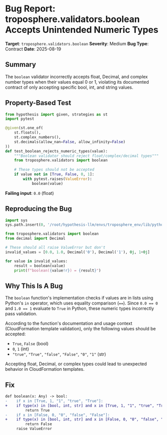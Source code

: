 # Bug Report: troposphere.validators.boolean Accepts Unintended Numeric Types

**Target**: `troposphere.validators.boolean`
**Severity**: Medium
**Bug Type**: Contract
**Date**: 2025-08-19

## Summary

The `boolean` validator incorrectly accepts float, Decimal, and complex number types when their values equal 0 or 1, violating its documented contract of only accepting specific bool, int, and string values.

## Property-Based Test

```python
from hypothesis import given, strategies as st
import pytest

@given(st.one_of(
    st.floats(),
    st.complex_numbers(),
    st.decimals(allow_nan=False, allow_infinity=False)
))
def test_boolean_rejects_numeric_types(value):
    """Boolean validator should reject float/complex/decimal types"""
    from troposphere.validators import boolean
    
    # These types should not be accepted
    if value not in [True, False, 0, 1]:
        with pytest.raises(ValueError):
            boolean(value)
```

**Failing input**: `0.0` (float)

## Reproducing the Bug

```python
import sys
sys.path.insert(0, '/root/hypothesis-llm/envs/troposphere_env/lib/python3.13/site-packages')

from troposphere.validators import boolean
from decimal import Decimal

# These should all raise ValueError but don't
invalid_values = [0.0, 1.0, Decimal('0'), Decimal('1'), 0j, 1+0j]

for value in invalid_values:
    result = boolean(value)
    print(f"boolean({value!r}) = {result}")
```

## Why This Is A Bug

The `boolean` function's implementation checks if values are in lists using Python's `in` operator, which uses equality comparison (`==`). Since `0.0 == 0` and `1.0 == 1` evaluate to `True` in Python, these numeric types incorrectly pass validation.

According to the function's documentation and usage context (CloudFormation template validation), only the following values should be accepted:
- `True`, `False` (bool)
- `0`, `1` (int)
- `"true"`, `"True"`, `"false"`, `"False"`, `"0"`, `"1"` (str)

Accepting float, Decimal, or complex types could lead to unexpected behavior in CloudFormation templates.

## Fix

```diff
def boolean(x: Any) -> bool:
-    if x in [True, 1, "1", "true", "True"]:
+    if type(x) in [bool, int, str] and x in [True, 1, "1", "true", "True"]:
         return True
-    if x in [False, 0, "0", "false", "False"]:
+    if type(x) in [bool, int, str] and x in [False, 0, "0", "false", "False"]:
         return False
     raise ValueError
```
